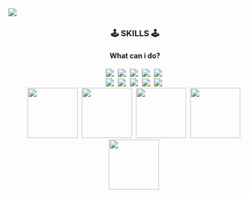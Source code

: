 <img src="https://capsule-render.vercel.app/api?type=waving&color=gradient&customColorList=0,b8dbd3,1,f7e7b4,2,68c4af,5,96ead7&height=300&section=header&text=Welcome%20to%20-nl-Allie%27s%20Github!&fontSize=50&animation=twinkling&fontColor=f2f6c3&fontAlignY=30&fontAlignY=50&fontAlign=80&&fontAlign=77" />

<h3 align="center">🕹 SKILLS 🕹</h3>
<h4 align="center">What can i do?</h4>

<p align="center">
  <img src="https://img.shields.io/badge/-f8d1d0?style=flat-square&logo=C&logoColor=white"/></a>&nbsp 
  <img src="https://img.shields.io/badge/-dec2cb?style=flat-square&logo=C%2B%2B&logoColor=white"/></a>&nbsp 
  <img src="https://img.shields.io/badge/-c5b9cd?style=flat-square&logo=csharp&logoColor=white"/></a>&nbsp 
  <img src="https://img.shields.io/badge/-abb1cf?style=flat-square&logo=dotnet&logoColor=white"/></a>&nbsp 
  <img src="https://img.shields.io/badge/-92a8d1?style=flat-square&logo=windows10&logoColor=white"/></a>&nbsp 
  <br>
  <img src="https://img.shields.io/badge/-f8d1d0?style=flat-square&logo=javascript&logoColor=white"/></a>&nbsp 
  <img src="https://img.shields.io/badge/-dec2cb?style=flat-square&logo=mysql&logoColor=white"/></a>&nbsp 
  <img src="https://img.shields.io/badge/-c5b9cd?style=flat-square&logo=unity&logoColor=white"/></a>&nbsp 
  <img src="https://img.shields.io/badge/-abb1cf?style=flat-square&logo=androidstudio&logoColor=white"/></a>&nbsp 
  <img src="https://img.shields.io/badge/-92a8d1?style=flat-square&logo=visualstudio&logoColor=white"/></a>&nbsp 
  <br>
  <img width=100 src="https://img.shields.io/badge/-f8d1d0?style=flat&logo=visualstudiocode&logoColor=white"/></a>&nbsp 
  <img width=100 src="https://img.shields.io/badge/-dec2cb?style=flat-square&logo=spyderide&logoColor=white"/></a>&nbsp 
  <img width=100 src="https://img.shields.io/badge/-c5b9cd?style=plastic&logo=jupyter&logoColor=white"/></a>&nbsp 
  <img width=100 src="https://img.shields.io/badge/-abb1cf?style=for-the-badge&logo=pytorch&logoColor=white"/></a>&nbsp 
  <img width=100 src="https://img.shields.io/badge/-92a8d1?style=social&logo=keras&logoColor=white&logoSize=500"/></a>&nbsp 
</p>
